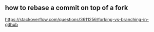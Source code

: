 ## how to rebase a commit on top of a fork
https://stackoverflow.com/questions/3611256/forking-vs-branching-in-github
